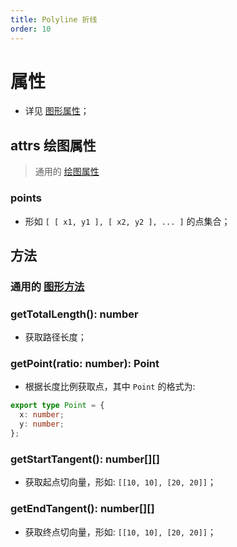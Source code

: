 ```yaml
---
title: Polyline 折线
order: 10
---
```


# 属性

- 详见 [图形属性](/zh/docs/api/shape/api#属性)；

## attrs 绘图属性

> 通用的 [绘图属性](/zh/docs/api/shape/attrs)

### points

- 形如 `[ [ x1, y1 ], [ x2, y2 ], ... ]` 的点集合；

## 方法

### 通用的 [图形方法](/zh/docs/api/shape#方法)

### getTotalLength(): number

- 获取路径长度；

### getPoint(ratio: number): Point

- 根据长度比例获取点，其中 `Point` 的格式为:

```ts
export type Point = {
  x: number;
  y: number;
};
```

### getStartTangent(): number[][]

- 获取起点切向量，形如: `[[10, 10], [20, 20]]`；

### getEndTangent(): number[][]

- 获取终点切向量，形如: `[[10, 10], [20, 20]]`；
